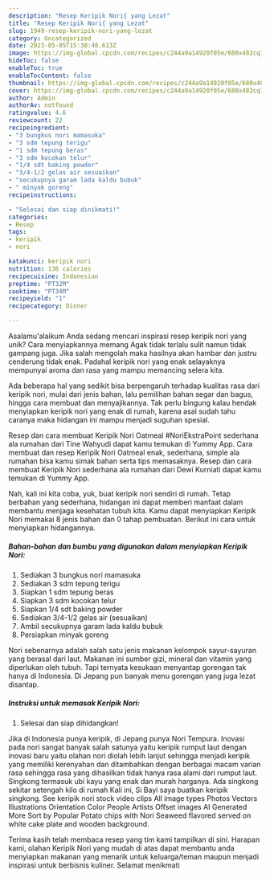 ```yaml
---
description: "Resep Keripik Nori{ yang Lezat"
title: "Resep Keripik Nori{ yang Lezat"
slug: 1949-resep-keripik-nori-yang-lezat
category: Uncategorized
date: 2023-05-05T15:30:40.613Z
image: https://img-global.cpcdn.com/recipes/c244a9a14920f05e/680x482cq70/keripik-nori-foto-resep-utama.jpg
hideToc: false
enableToc: true
enableTocContent: false
thumbnail: https://img-global.cpcdn.com/recipes/c244a9a14920f05e/680x482cq70/keripik-nori-foto-resep-utama.jpg
cover: https://img-global.cpcdn.com/recipes/c244a9a14920f05e/680x482cq70/keripik-nori-foto-resep-utama.jpg
author: Admin
authorAv: notfound
ratingvalue: 4.6
reviewcount: 22
recipeingredient:
- "3 bungkus nori mamasuka"
- "3 sdm tepung terigu"
- "1 sdm tepung beras"
- "3 sdm kocokan telur"
- "1/4 sdt baking powder"
- "3/4-1/2 gelas air sesuaikan"
- "secukupnya garam lada kaldu bubuk"
- " minyak goreng"
recipeinstructions:

- "Selesai dan siap dinikmati!"
categories:
- Resep
tags:
- keripik
- nori

katakunci: keripik nori 
nutrition: 136 calories
recipecuisine: Indonesian
preptime: "PT32M"
cooktime: "PT34M"
recipeyield: "1"
recipecategory: Dinner

---
```



Asalamu'alaikum Anda sedang mencari inspirasi resep keripik nori yang unik? Cara menyiapkannya memang Agak tidak terlalu sulit namun tidak gampang juga. Jika salah mengolah maka hasilnya akan hambar dan justru cenderung tidak enak. Padahal keripik nori yang enak selayaknya mempunyai aroma dan rasa yang mampu memancing selera kita.


Ada beberapa hal yang sedikit bisa berpengaruh terhadap kualitas rasa dari keripik nori, mulai dari jenis bahan, lalu pemilihan bahan segar dan bagus, hingga cara membuat dan menyajikannya. Tak perlu bingung kalau hendak menyiapkan keripik nori yang enak di rumah, karena asal sudah tahu caranya maka hidangan ini mampu menjadi suguhan spesial.

Resep dan cara membuat Keripik Nori Oatmeal #NoriEkstraPoint sederhana ala rumahan dari Tine Wahyudi dapat kamu temukan di Yummy App. Cara membuat dan resep Keripik Nori Oatmeal enak, sederhana, simple ala rumahan bisa kamu simak bahan serta tips memasaknya. Resep dan cara membuat Keripik Nori sederhana ala rumahan dari Dewi Kurniati dapat kamu temukan di Yummy App.


Nah, kali ini kita coba, yuk, buat keripik nori sendiri di rumah. Tetap berbahan yang sederhana, hidangan ini dapat memberi manfaat dalam membantu menjaga kesehatan tubuh kita. Kamu dapat menyiapkan Keripik Nori memakai 8 jenis bahan dan 0 tahap pembuatan. Berikut ini cara untuk menyiapkan hidangannya.

<!--inarticleads1-->

##### Bahan-bahan dan bumbu yang digunakan dalam menyiapkan Keripik Nori:

1. Sediakan 3 bungkus nori mamasuka
1. Sediakan 3 sdm tepung terigu
1. Siapkan 1 sdm tepung beras
1. Siapkan 3 sdm kocokan telur
1. Siapkan 1/4 sdt baking powder
1. Sediakan 3/4-1/2 gelas air (sesuaikan)
1. Ambil secukupnya garam lada kaldu bubuk
1. Persiapkan  minyak goreng


Nori sebenarnya adalah salah satu jenis makanan kelompok sayur-sayuran yang berasal dari laut. Makanan ini sumber gizi, mineral dan vitamin yang diperlukan oleh tubuh. Tapi ternyata kesukaan menyantap gorengan tak hanya di Indonesia. Di Jepang pun banyak menu gorengan yang juga lezat disantap. 

<!--inarticleads2-->

##### Instruksi untuk memasak Keripik Nori:


1. Selesai dan siap dihidangkan!

Jika di Indonesia punya keripik, di Jepang punya Nori Tempura. Inovasi pada nori sangat banyak salah satunya yaitu keripik rumput laut dengan inovasi baru yaitu olahan nori diolah lebih lanjut sehingga menjadi keripik yang memiliki kerenyahan dan ditambahkan dengan berbagai macam varian rasa sehingga rasa yang dihasilkan tidak hanya rasa alami dari rumput laut. Singkong termasuk ubi kayu yang enak dan murah harganya. Ada singkong sekitar setengah kilo di rumah Kali ini, Si Bayi saya buatkan keripik singkong. See keripik nori stock video clips All image types Photos Vectors Illustrations Orientation Color People Artists Offset images AI Generated More Sort by Popular Potato chips with Nori Seaweed flavored served on white cake plate and wooden background. 

Terima kasih telah membaca resep yang tim kami tampilkan di sini. Harapan kami, olahan Keripik Nori yang mudah di atas dapat membantu anda menyiapkan makanan yang menarik untuk keluarga/teman maupun menjadi inspirasi untuk berbisnis kuliner. Selamat menikmati
